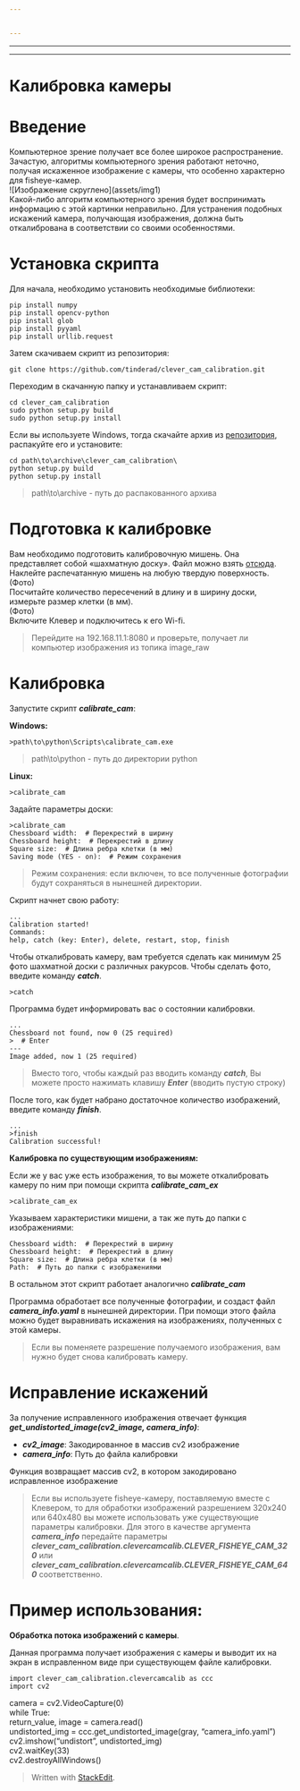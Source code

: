 ```yaml
---


---
```


<hr>
<hr>
<h1 id="калибровка-камеры">Калибровка камеры</h1>
<h1 id="введение">Введение</h1>
<p>Компьютерное зрение получает все более широкое распространение. Зачастую, алгоритмы компьютерного зрения работают неточно, получая искаженное изображение с камеры, что особенно характерно для fisheye-камер.<br>
![Изображение скруглено](assets/img1)<br>
Какой-либо алгоритм компьютерного зрения будет воспринимать информацию с этой картинки неправильно. Для устранения подобных искажений камера, получающая изображения, должна быть откалибрована в соответствии со своими особенностями.</p>
<h1 id="установка-скрипта">Установка скрипта</h1>
<p>Для начала, необходимо установить необходимые библиотеки:</p>
<pre class="  language-python"><code class="prism  language-python">pip install numpy  
pip install opencv<span class="token operator">-</span>python  
pip install glob  
pip install pyyaml  
pip install urllib<span class="token punctuation">.</span>request
</code></pre>
<p>Затем скачиваем скрипт из репозитория:</p>
<pre class="  language-bash"><code class="prism  language-bash"><span class="token function">git</span> clone https://github.com/tinderad/clever_cam_calibration.git
</code></pre>
<p>Переходим в скачанную папку и устанавливаем скрипт:</p>
<pre class="  language-bash"><code class="prism  language-bash"><span class="token function">cd</span> clever_cam_calibration
<span class="token function">sudo</span> python setup.py build
<span class="token function">sudo</span> python setup.py <span class="token function">install</span>
</code></pre>
<p>Если вы используете Windows, тогда скачайте архив из <a href="https://github.com/tinderad/clever_cam_calibration/archive/master.zip">репозитория</a>, распакуйте его и установите:</p>
<pre class="  language-bash"><code class="prism  language-bash"><span class="token function">cd</span> path\to\archive\clever_cam_calibration\
python setup.py build
python setup.py <span class="token function">install</span>
</code></pre>
<blockquote>
<p>path\to\archive - путь до распакованного архива</p>
</blockquote>
<h1 id="подготовка-к-калибровке">Подготовка к калибровке</h1>
<p>Вам необходимо подготовить калибровочную мишень. Она представляет собой «шахматную доску». Файл можно взять <a href="https://www.oreilly.com/library/view/learning-opencv-3/9781491937983/assets/lcv3_ac01.png">отсюда</a>.<br>
Наклейте распечатанную мишень на любую твердую поверхность.<br>
(Фото)<br>
Посчитайте количество пересечений в длину и в ширину доски, измерьте размер клетки (в мм).<br>
(Фото)<br>
Включите Клевер и подключитесь к его Wi-fi.</p>
<blockquote>
<p>Перейдите на 192.168.11.1:8080 и проверьте, получает ли компьютер изображения из топика image_raw</p>
</blockquote>
<h1 id="калибровка">Калибровка</h1>
<p>Запустите скрипт <strong><em>calibrate_cam</em></strong>:</p>
<p><strong>Windows:</strong></p>
<pre class="  language-bash"><code class="prism  language-bash"><span class="token operator">&gt;</span>path\to\python\Scripts\calibrate_cam.exe
</code></pre>
<blockquote>
<p>path\to\python - путь до директории python</p>
</blockquote>
<p><strong>Linux:</strong></p>
<pre class="  language-bash"><code class="prism  language-bash"><span class="token operator">&gt;</span>calibrate_cam
</code></pre>
<p>Задайте параметры доски:</p>
<pre class="  language-bash"><code class="prism  language-bash"><span class="token operator">&gt;</span>calibrate_cam
Chessboard width:  <span class="token comment"># Перекрестий в ширину</span>
Chessboard height:  <span class="token comment"># Перекрестий в длину</span>
Square size:  <span class="token comment"># Длина ребра клетки (в мм)</span>
Saving mode <span class="token punctuation">(</span>YES - on<span class="token punctuation">)</span>:  <span class="token comment"># Режим сохранения</span>
</code></pre>
<blockquote>
<p>Режим сохранения: если включен, то все полученные фотографии будут сохраняться в нынешней директории.</p>
</blockquote>
<p>Скрипт начнет свою работу:</p>
<pre><code>...
Calibration started!
Commands:
help, catch (key: Enter), delete, restart, stop, finish
</code></pre>
<p>Чтобы откалибровать камеру, вам требуется сделать как минимум 25 фото шахматной доски с различных ракурсов. Чтобы сделать фото, введите команду <strong><em>catch</em></strong>.</p>
<pre class="  language-bash"><code class="prism  language-bash"><span class="token operator">&gt;</span>catch
</code></pre>
<p>Программа будет информировать вас о состоянии калибровки.</p>
<pre class="  language-bash"><code class="prism  language-bash"><span class="token punctuation">..</span>.
Chessboard not found, now 0 <span class="token punctuation">(</span>25 required<span class="token punctuation">)</span>
<span class="token operator">&gt;</span>  <span class="token comment"># Enter</span>
---
Image added, now 1 <span class="token punctuation">(</span>25 required<span class="token punctuation">)</span>
</code></pre>
<blockquote>
<p>Вместо того, чтобы каждый раз вводить команду <strong><em>catch</em></strong>, Вы можете просто нажимать клавишу <strong><em>Enter</em></strong> (вводить пустую строку)</p>
</blockquote>
<p>После того, как будет набрано достаточное количество изображений, введите команду <strong><em>finish</em></strong>.</p>
<pre class="  language-bash"><code class="prism  language-bash"><span class="token punctuation">..</span>.
<span class="token operator">&gt;</span>finish
Calibration successful<span class="token operator">!</span>
</code></pre>
<p><strong>Калибровка по существующим изображениям:</strong></p>
<p>Если же у вас уже есть изображения, то вы можете откалибровать камеру по ним при помощи скрипта <strong><em>calibrate_cam_ex</em></strong></p>
<pre class="  language-bash"><code class="prism  language-bash"><span class="token operator">&gt;</span>calibrate_cam_ex
</code></pre>
<p>Указываем характеристики мишени, а так же путь до папки с изображениями:</p>
<pre class="  language-bash"><code class="prism  language-bash">Chessboard width:  <span class="token comment"># Перекрестий в ширину</span>
Chessboard height:  <span class="token comment"># Перекрестий в длину</span>
Square size:  <span class="token comment"># Длина ребра клетки (в мм)</span>
Path:  <span class="token comment"># Путь до папки с изображениями</span>
</code></pre>
<p>В остальном этот скрипт работает аналогично <strong><em>calibrate_cam</em></strong></p>
<p>Программа обработает все полученные фотографии, и создаст файл <strong><em>camera_info</em><strong><strong><em>.</em></strong></strong><em>yaml</em></strong> в нынешней директории. При помощи этого файла можно будет выравнивать искажения на изображениях, полученных с этой камеры.</p>
<blockquote>
<p>Если вы поменяете разрешение получаемого изображения, вам нужно будет снова калибровать камеру.</p>
</blockquote>
<h1 id="исправление-искажений">Исправление искажений</h1>
<p>За получение исправленного изображения отвечает функция <strong><em>get_undistorted_image(cv2_image, camera_info)</em></strong>:</p>
<ul>
<li><strong><em>cv2_image</em></strong>: Закодированное в массив cv2 изображение</li>
<li><strong><em>camera</em><strong><strong><em>­</em>_</strong></strong><em>info</em></strong>: Путь до файла калибровки</li>
</ul>
<p>Функция возвращает массив cv2, в котором закодировано исправленное изображение</p>
<blockquote>
<p>Если вы используете fisheye-камеру, поставляемую вместе с Клевером, то для обработки изображений разрешением 320x240 или 640x480 вы можете использовать уже существующие параметры калибровки. Для этого в качестве аргумента <strong><em>camera_info</em></strong>  передайте параметры <strong><em>clever_cam_calibration.clevercamcalib.CLEVER_FISHEYE_CAM_320</em></strong> или <strong><em>clever_cam_calibration.clevercamcalib.CLEVER_FISHEYE_CAM_640</em></strong> соответственно.</p>
</blockquote>
<h1 id="пример-использования">Пример использования:</h1>
<p><strong>Обработка потока изображений с камеры</strong>.</p>
<p>Данная программа получает изображения с камеры и выводит их на экран в исправленном виде при существующем файле калибровки.</p>
<pre class="  language-py"><code class="prism  language-py"><span class="token keyword">import</span> clever_cam_calibration<span class="token punctuation">.</span>clevercamcalib <span class="token keyword">as</span> ccc  
<span class="token keyword">import</span> cv2  
</code></pre><p>camera <span class="token operator">=</span> cv2<span class="token punctuation">.</span>VideoCapture<span class="token punctuation">(</span><span class="token number">0</span><span class="token punctuation">)</span><br>
<span class="token keyword">while</span> <span class="token boolean">True</span><span class="token punctuation">:</span><br>
return_value<span class="token punctuation">,</span> image <span class="token operator">=</span> camera<span class="token punctuation">.</span>read<span class="token punctuation">(</span><span class="token punctuation">)</span><br>
undistorted_img <span class="token operator">=</span> ccc<span class="token punctuation">.</span>get_undistorted_image<span class="token punctuation">(</span>gray<span class="token punctuation">,</span> <span class="token string">“camera_info.yaml”</span><span class="token punctuation">)</span><br>
cv2<span class="token punctuation">.</span>imshow<span class="token punctuation">(</span><span class="token string">“undistort”</span><span class="token punctuation">,</span> undistorted_img<span class="token punctuation">)</span><br>
cv2<span class="token punctuation">.</span>waitKey<span class="token punctuation">(</span><span class="token number">33</span><span class="token punctuation">)</span><br>
cv2<span class="token punctuation">.</span>destroyAllWindows<span class="token punctuation">(</span><span class="token punctuation">)</span><br>
</p>
<blockquote>
<p>Written with <a href="https://stackedit.io/">StackEdit</a>.</p>
</blockquote>

